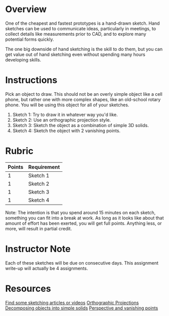 # Overview
One of the cheapest and fastest prototypes is a hand-drawn sketch. Hand sketches can be used to communicate ideas, particularly in meetings, to collect details like measurements prior to CAD, and to explore many potential forms quickly.

The one big downside of hand sketching is the skill to do them, but you can get value out of hand sketching even without spending many hours developing skills. 

# Instructions
Pick an object to draw. This should not be an overly simple object like a cell phone, but rather one with more complex shapes, like an old-school rotary phone. You will be using this object for all of your sketches.
1. Sketch 1: Try to draw it in whatever way you'd like.
1. Sketch 2: Use an orthographic projection style.
1. Sketch 3: Sketch the object as a combination of simple 3D solids.
1. Sketch 4: Sketch the object with 2 vanishing points.

# Rubric
| Points | Requirement |
| --- | --- |
| 1 | Sketch 1 |
| 1 | Sketch 2 |
| 1 | Sketch 3 |
| 1 | Sketch 4 |

Note: The intention is that you spend around 15 minutes on each sketch, something you can fit into a break at work. As long as it looks like about that amount of effort has been exerted, you will get full points. Anything less, or more, will result in partial credit.

# Instructor Note
Each of these sketches will be due on consecutive days. This assignment write-up will actually be 4 assignments.

# Resources
[Find some sketching articles or videos]()
[Orthographic Projections]()
[Decomposing objects into simple solids]()
[Perspective and vanishing points]()